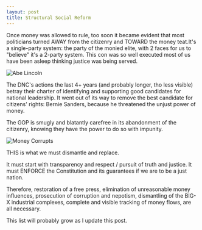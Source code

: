 ```yaml
---
layout: post
title: Structural Social Reform
---
```


Once money was allowed to rule, too soon it became evident that most
politicians turned AWAY from the citizenry and TOWARD the money
teat.It's a single-party system: the party of the monied elite, with 2
faces for us to "believe" it's a 2-party system. This con was so well
executed most of us have been asleep thinking justice was being
served.

![Abe Lincoln](https://external-content.duckduckgo.com/iu/?u=https%3A%2F%2Ftse2.mm.bing.net%2Fth%3Fid%3DOIP.PpaPIv7m60LViNS_aH_5WgHaEK%26pid%3DApi&f=1)


The DNC's actions the last 4+ years (and probably longer, tho less
visible) betray their charter of identifying and supporting good
candidates for national leadership. It went out of its way to remove
the best candidate for citizens' rights: Bernie Sanders, because he
threatened the unjust power of money. 

The GOP is smugly and blatantly carefree in its abandonment of the
citizenry, knowing they have the power to do so with impunity.

![Money Corrupts](https://www.cartoonmovement.com/depot/cartoons/2016/02/24/money_corrupts__pavel_constantin.jpeg)

THIS is what we must dismantle and replace.

It must start with transparency and respect / pursuit of truth and
justice. It must ENFORCE the Constitution and its guarantees if we are
to be a just nation.

Therefore, restoration of a free press, elimination of unreasonable
money influences, prosecution of corruption and nepotism, dismantling
of the BIG-X industrial complexes, complete and visible tracking of
money flows, are all necessary.

This list will probably grow as I update this post.

